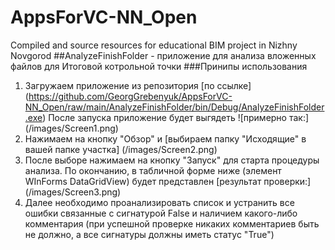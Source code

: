 # AppsForVC-NN_Open
Compiled and source resources for educational BIM project in Nizhny Novgorod
##AnalyzeFinishFolder - приложение для анализа вложенных файлов для Итоговой котрольной точки
###Принипы использования
1. Загружаем приложение из репозитория [по ссылке] (https://github.com/GeorgGrebenyuk/AppsForVC-NN_Open/raw/main/AnalyzeFinishFolder/bin/Debug/AnalyzeFinishFolder.exe)
После запуска приложение будет выгядеть ![примерно так:] (/images/Screen1.png)
2. Нажимаем на кнопку "Обзор" и [выбираем папку "Исходящие" в вашей папке участка] (/images/Screen2.png)
3. После выборе нажимаем на кнопку "Запуск" для старта процедуры анализа. По окончанию, в табличной форме ниже (элемент WInForms DataGridView) будет представлен [результат проверки:] (/images/Screen3.png)
4. Далее необходимо проанализировать список и устранить все ошибки связанные с сигнатурой False и наличием какого-либо комментария (при успешной проверке никаких комментариев быть не должно, а все сигнатуры должны иметь статус "True")

